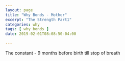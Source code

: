 ```yaml
---
layout: page
title: "Why Bonds - Mother"
excerpt: "The Strength Part1"
categories: why
tags: [ why bonds ]
date: 2019-02-01T08:08:50-04:00

---
```



The constant - 9 months before birth till stop of breath
